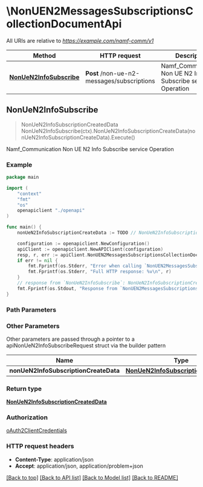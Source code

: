 # \NonUEN2MessagesSubscriptionsCollectionDocumentApi

All URIs are relative to *https://example.com/namf-comm/v1*

Method | HTTP request | Description
------------- | ------------- | -------------
[**NonUeN2InfoSubscribe**](NonUEN2MessagesSubscriptionsCollectionDocumentApi.md#NonUeN2InfoSubscribe) | **Post** /non-ue-n2-messages/subscriptions | Namf_Communication Non UE N2 Info Subscribe service Operation



## NonUeN2InfoSubscribe

> NonUeN2InfoSubscriptionCreatedData NonUeN2InfoSubscribe(ctx).NonUeN2InfoSubscriptionCreateData(nonUeN2InfoSubscriptionCreateData).Execute()

Namf_Communication Non UE N2 Info Subscribe service Operation

### Example

```go
package main

import (
    "context"
    "fmt"
    "os"
    openapiclient "./openapi"
)

func main() {
    nonUeN2InfoSubscriptionCreateData := TODO // NonUeN2InfoSubscriptionCreateData | 

    configuration := openapiclient.NewConfiguration()
    apiClient := openapiclient.NewAPIClient(configuration)
    resp, r, err := apiClient.NonUEN2MessagesSubscriptionsCollectionDocumentApi.NonUeN2InfoSubscribe(context.Background()).NonUeN2InfoSubscriptionCreateData(nonUeN2InfoSubscriptionCreateData).Execute()
    if err != nil {
        fmt.Fprintf(os.Stderr, "Error when calling `NonUEN2MessagesSubscriptionsCollectionDocumentApi.NonUeN2InfoSubscribe``: %v\n", err)
        fmt.Fprintf(os.Stderr, "Full HTTP response: %v\n", r)
    }
    // response from `NonUeN2InfoSubscribe`: NonUeN2InfoSubscriptionCreatedData
    fmt.Fprintf(os.Stdout, "Response from `NonUEN2MessagesSubscriptionsCollectionDocumentApi.NonUeN2InfoSubscribe`: %v\n", resp)
}
```

### Path Parameters



### Other Parameters

Other parameters are passed through a pointer to a apiNonUeN2InfoSubscribeRequest struct via the builder pattern


Name | Type | Description  | Notes
------------- | ------------- | ------------- | -------------
 **nonUeN2InfoSubscriptionCreateData** | [**NonUeN2InfoSubscriptionCreateData**](NonUeN2InfoSubscriptionCreateData.md) |  | 

### Return type

[**NonUeN2InfoSubscriptionCreatedData**](NonUeN2InfoSubscriptionCreatedData.md)

### Authorization

[oAuth2ClientCredentials](../README.md#oAuth2ClientCredentials)

### HTTP request headers

- **Content-Type**: application/json
- **Accept**: application/json, application/problem+json

[[Back to top]](#) [[Back to API list]](../README.md#documentation-for-api-endpoints)
[[Back to Model list]](../README.md#documentation-for-models)
[[Back to README]](../README.md)

